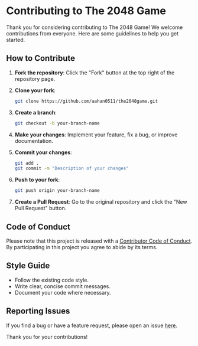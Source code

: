 # Contributing to The 2048 Game

Thank you for considering contributing to The 2048 Game! We welcome contributions from everyone. Here are some guidelines to help you get started.

## How to Contribute

1. **Fork the repository**: Click the "Fork" button at the top right of the repository page.

2. **Clone your fork**: 
    ```sh
    git clone https://github.com/aahan0511/the2048game.git
    ```

3. **Create a branch**: 
    ```sh
    git checkout -b your-branch-name
    ```

4. **Make your changes**: Implement your feature, fix a bug, or improve documentation.

5. **Commit your changes**: 
    ```sh
    git add .
    git commit -m "Description of your changes"
    ```

6. **Push to your fork**: 
    ```sh
    git push origin your-branch-name
    ```

7. **Create a Pull Request**: Go to the original repository and click the "New Pull Request" button.

## Code of Conduct

Please note that this project is released with a [Contributor Code of Conduct](CODE_OF_CONDUCT.md). By participating in this project you agree to abide by its terms.

## Style Guide

- Follow the existing code style.
- Write clear, concise commit messages.
- Document your code where necessary.

## Reporting Issues

If you find a bug or have a feature request, please open an issue [here](https://github.com/your-username/the2048game/issues).

Thank you for your contributions!